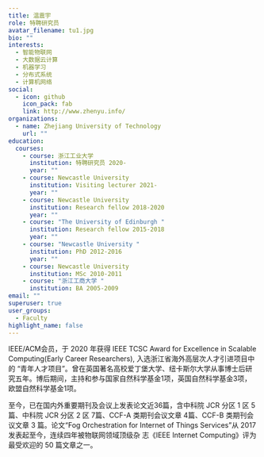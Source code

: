 ```yaml
---
title: 温震宇
role: 特聘研究员
avatar_filename: tu1.jpg
bio: ""
interests:
  - 智能物联网
  - 大数据云计算
  - 机器学习
  - 分布式系统
  - 计算机网络
social:
  - icon: github
    icon_pack: fab
    link: http://www.zhenyu.info/
organizations:
  - name: Zhejiang University of Technology
    url: ""
education:
  courses:
    - course: 浙江工业大学
      institution: 特聘研究员 2020-
      year: ""
    - course: Newcastle University
      institution: Visiting lecturer 2021-
      year: ""
    - course: Newcastle University
      institution: Research fellow 2018-2020
      year: ""
    - course: "The University of Edinburgh "
      institution: Research fellow 2015-2018
      year: ""
    - course: "Newcastle University "
      institution: PhD 2012-2016
      year: ""
    - course: Newcastle University
      institution: MSc 2010-2011
    - course: "浙江工商大学 "
      institution: BA 2005-2009
email: ""
superuser: true
user_groups:
  - Faculty
highlight_name: false
---
```

IEEE/ACM会员，于 2020 年获得 IEEE TCSC Award for Excellence in Scalable Computing(Early Career Researchers), 入选浙江省海外高层次人才引进项目中的 “青年人才项目”。曾在英国著名高校爱丁堡大学、纽卡斯尔大学从事博士后研究五年。博后期间，主持和参与国家自然科学基金1项，英国自然科学基金3项，欧盟自然科学基金1项。

至今，已在国内外重要期刊及会议上发表论文近36篇，含中科院 JCR 分区 1 区 5 篇、中科院 JCR 分区 2 区 7篇、CCF-A 类期刊会议文章 4篇、CCF-B 类期刊会议文章 3 篇。论文“Fog Orchestration for Internet of Things Services”从 2017 发表起至今，连续四年被物联网领域顶级杂 志《IEEE Internet Computing》评为最受欢迎的 50 篇文章之一。